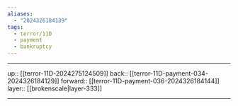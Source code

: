 ```yaml
---
aliases:
  - "2024326184139"
tags:
  - terror/11D
  - payment
  - bankruptcy
---
```




***

up:: [[terror-11D-2024275124509]]
back:: [[terror-11D-payment-034-2024326184129]]
forward:: [[terror-11D-payment-036-2024326184144]]
layer:: [[brokenscale|layer-333]]

***
